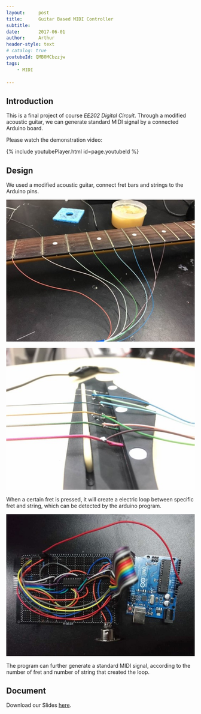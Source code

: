 ```yaml
---
layout:     post
title:      Guitar Based MIDI Controller 
subtitle:   
date:       2017-06-01
author:     Arthur
header-style: text
# catalog: true
youtubeId: QMB0MCbzzjw
tags:
    - MIDI

---
```


## Introduction

This is a final project of course *EE202 Digital Circuit*. Through a modified acoustic guitar, we can generate standard MIDI signal by a connected Arduino board.

Please watch the demonstration video:

{% include youtubePlayer.html id=page.youtubeId %}


## Design

We used a modified acoustic guitar, connect fret bars and strings to the Arduino pins.

![](/img/in-post/post-guitar2midi-fret.jpg/)

![](/img/in-post/post-guitar2midi-string.jpg)

When a certain fret is pressed, it will create a electric loop between specific fret and string, which can be detected by the arduino program.

![](/img/in-post/post-guitar2midi-arduino.jpg)

The program can further generate a standard MIDI signal, according to the number of fret and number of string that created the loop.


## Document

Download our Slides [here](https://drive.google.com/open?id=1KZcEP3naNxpu1xqWq-UIWpN1p6ZKAOBC).
